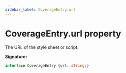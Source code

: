 ```yaml
---
sidebar_label: CoverageEntry.url
---
```

# CoverageEntry.url property

The URL of the style sheet or script.

**Signature:**

```typescript
interface CoverageEntry {url: string;}
```
